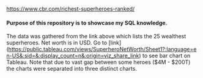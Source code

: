 https://www.cbr.com/richest-superheroes-ranked/

#### Purpose of this repository is to showcase my SQL knowledge. 
The data was gathered from the link above which lists the 25 wealthest superheroes. Net worth is in USD.
Go to [link] (https://public.tableau.com/views/SuperheroNetWorth/Sheet1?:language=en-US&:sid=&:display_count=n&:origin=viz_share_link) to see bar chart on Tableau.
Note that due to vast gap between some heroes ($4M - $200T) the charts were separated into three distinct charts.
